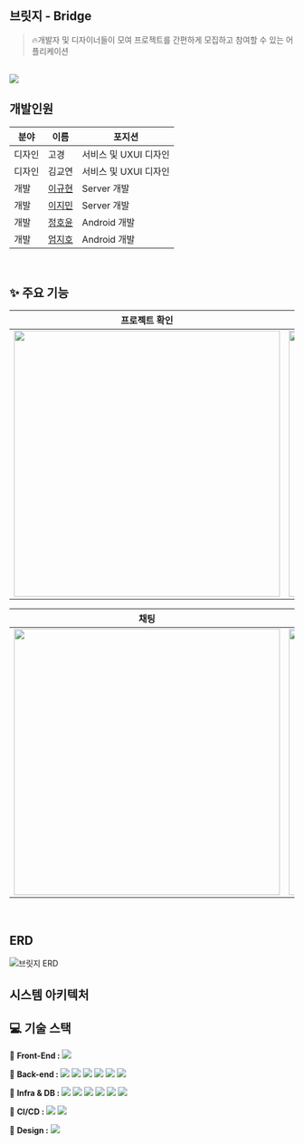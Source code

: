 
## 브릿지 - Bridge

> 🔥개발자 및 디자이너들이 모여 프로젝트를 간편하게 모집하고 참여할 수 있는 어플리케이션
>

<br>

<img src="https://github.com/bridge0813/bridge-backend/assets/102718303/ea6291f0-dc8d-4903-873c-7f6bc94eecf3">

<br>

## 개발인원

| 분야 | 이름 | 포지션 |
|---| --- |-----|
| 디자인 | 고경 | 서비스 및 UXUI 디자인 |
| 디자인 | 김교연 | 서비스 및 UXUI 디자인 |
| 개발 | [이규현](https://github.com/lalabulla) | Server 개발 |
| 개발 | [이지민](https://github.com/dlwlals1289) | Server 개발 |
| 개발 | [정호윤](https://github.com/stemmmm) | Android 개발 |
| 개발 | [엄지호](https://github.com/jihojivenchy) | Android 개발 |


<br>

## ✨ 주요 기능
|프로젝트 확인|프로젝트 상세|프로젝트 관리|
|---|---|---|
|<img height ="470" src="https://github.com/bridge0813/bridge-ios/assets/65343417/5301881a-7803-4050-9767-c82e874b98ba">|<img height ="470" src="https://github.com/bridge0813/bridge-ios/assets/65343417/c8918e94-32c0-4b5a-b3c1-056ef9f7d666">|<img height ="470" src="https://github.com/bridge0813/bridge-ios/assets/65343417/92c0b1ba-1390-4f9c-b479-31a891e871f1">

|채팅|채팅방|마이페이지|
|---|---|---|
|<img height ="470" src="https://github.com/bridge0813/bridge-ios/assets/65343417/733551b2-aca1-48e8-ae18-ed28ee073099">|<img height ="470" src="https://github.com/bridge0813/bridge-ios/assets/65343417/8733967d-ddaa-4841-a21d-2c0d40b863cb">|<img height ="470" src="https://github.com/bridge0813/bridge-ios/assets/65343417/bb31a2a3-7ba7-47e3-8937-8aa1ae9437eb">|

<br>

## ERD

![브릿지 ERD](https://github.com/bridge0813/bridge-backend/assets/102718303/89a20b08-e3d5-431b-bdb6-9c1bee4b8c8e)



## 시스템 아키텍처

## 💻 기술 스택

📱 **Front-End :** <img src="https://img.shields.io/badge/IOS-3DDC84?style=flat-square&logo=APPLE&logoColor=black">


📀 **Back-end :**
<img src="https://img.shields.io/badge/SpringBoot-6DB33F?style=flat-square&logo=SpringBoot&logoColor=white">
<img src="https://img.shields.io/badge/SpringDataJpa-6DB33F?style=flat-square&logo=SpringDataJpat&logoColor=white">
<img src="https://img.shields.io/badge/QueryDsl-137CBD?style=flat-square&logo=QueryDsl&logoColor=white">
<img src="https://img.shields.io/badge/Gradle-02303A?style=flat-square&logo=Gradle&logoColor=white">
<img src="https://img.shields.io/badge/Swagger-85EA2D?style=flat-square&logo=Swagger&logoColor=white">
<img src="https://img.shields.io/badge/JWT-black?style=flat-square&logo=JSON%20web%20tokens">


💾 **Infra & DB :**
<img src="https://img.shields.io/badge/MySQL-4479A1?style=flat-square&logo=MySQL&logoColor=white">
<img src="https://img.shields.io/badge/Apache%20Kafka-000?style=flat-square&logo=apachekafka">
<img src="https://img.shields.io/badge/FCM-FFCA28?style=flat-square&logo=Firebase&logoColor=white">
<img src="https://img.shields.io/badge/AmazonEC2-FF9900?style=flat-square&logo=AmazonEC2&logoColor=white">
<img src="https://img.shields.io/badge/AmazonRDS-527FFF?style=flat-square&logo=AmazonRDS&logoColor=white">
<img src="https://img.shields.io/badge/AmazonS3-569A31?style=flat-square&logo=AmazonS3&logoColor=white">


🚀 **CI/CD :**
<img src="https://img.shields.io/badge/GithubActions-2088FF?style=flat-square&logo=GithubActions&logoColor=white">
<img src="https://img.shields.io/badge/Docker-2496ED?style=flat-square&logo=Docker&logoColor=white">

🎨 **Design :**
<img src="https://img.shields.io/badge/figma-%23F24E1E.svg?style=flat-square&logo=figma&logoColor=white">

<br>
